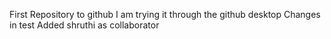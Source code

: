 First Repository to github
I am trying it through the github desktop
Changes in test
Added shruthi as collaborator
